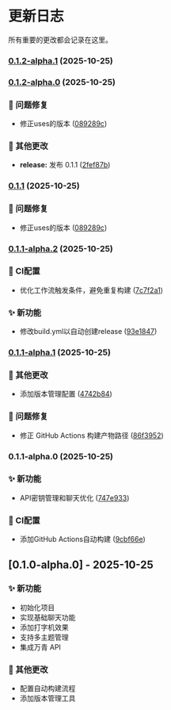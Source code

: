 # 更新日志

所有重要的更改都会记录在这里。
### [0.1.2-alpha.1](https://github.com/ChrisLuckComes/chatbox/compare/v0.1.2-alpha.0...v0.1.2-alpha.1) (2025-10-25)

### [0.1.2-alpha.0](https://github.com/ChrisLuckComes/chatbox/compare/v0.1.1-alpha.2...v0.1.2-alpha.0) (2025-10-25)


### 🐛 问题修复

* 修正uses的版本 ([089289c](https://github.com/ChrisLuckComes/chatbox/commit/089289cf539ab692a63f36b174d62e8775cd8d05))


### 🔨 其他更改

* **release:** 发布 0.1.1 ([2fef87b](https://github.com/ChrisLuckComes/chatbox/commit/2fef87b83c20c9b4f4e4433eb5776e3c159b11c4))

### [0.1.1](https://github.com/ChrisLuckComes/chatbox/compare/v0.1.1-alpha.2...v0.1.1) (2025-10-25)


### 🐛 问题修复

* 修正uses的版本 ([089289c](https://github.com/ChrisLuckComes/chatbox/commit/089289cf539ab692a63f36b174d62e8775cd8d05))

### [0.1.1-alpha.2](https://github.com/ChrisLuckComes/chatbox/compare/v0.1.1-alpha.1...v0.1.1-alpha.2) (2025-10-25)


### 🎡 CI配置

* 优化工作流触发条件，避免重复构建 ([7c7f2a1](https://github.com/ChrisLuckComes/chatbox/commit/7c7f2a179c8671bd7c1d2b65dfe937d2597be211))


### ✨ 新功能

* 修改build.yml以自动创建release ([93e1847](https://github.com/ChrisLuckComes/chatbox/commit/93e1847a243fe95f4977bda24a11006139acc3ff))

### [0.1.1-alpha.1](https://github.com/ChrisLuckComes/chatbox/compare/v0.1.1-alpha.0...v0.1.1-alpha.1) (2025-10-25)


### 🔨 其他更改

* 添加版本管理配置 ([4742b84](https://github.com/ChrisLuckComes/chatbox/commit/4742b84b163209aa7b02da784f06a1add8d407ba))


### 🐛 问题修复

* 修正 GitHub Actions 构建产物路径 ([86f3952](https://github.com/ChrisLuckComes/chatbox/commit/86f3952d59520e102675aa8d0ff21dde60edeac2))

### 0.1.1-alpha.0 (2025-10-25)


### ✨ 新功能

* API密钥管理和聊天优化 ([747e933](https://github.com/ChrisLuckComes/chatbox/commit/747e933944bcd4c78e8a19424aeaf097493ca29d))


### 🎡 CI配置

* 添加GitHub Actions自动构建 ([9cbf66e](https://github.com/ChrisLuckComes/chatbox/commit/9cbf66e558dd8131153dcf21a9ebfffbbfc02939))

## [0.1.0-alpha.0] - 2025-10-25

### ✨ 新功能

* 初始化项目
* 实现基础聊天功能
* 添加打字机效果
* 支持多主题管理
* 集成万青 API

### 🔨 其他更改

* 配置自动构建流程
* 添加版本管理工具